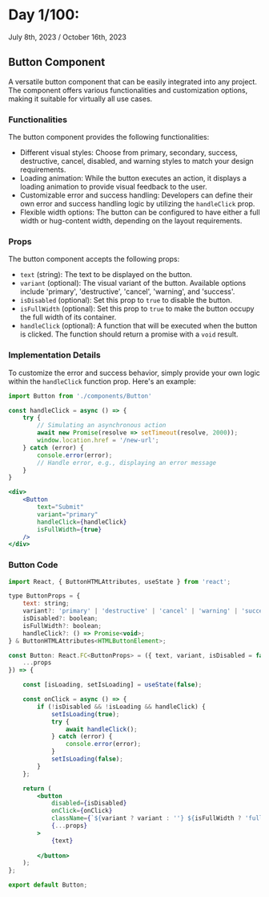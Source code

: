 # Day 1/100: 
July 8th, 2023 / October 16th, 2023

## Button Component

A versatile button component that can be easily integrated into any project. The component offers various functionalities and customization options, making it suitable for virtually all use cases.

### Functionalities

The button component provides the following functionalities:

- Different visual styles: Choose from primary, secondary, success, destructive, cancel, disabled, and warning styles to match your design requirements.
- Loading animation: While the button executes an action, it displays a loading animation to provide visual feedback to the user.
- Customizable error and success handling: Developers can define their own error and success handling logic by utilizing the `handleClick` prop.
- Flexible width options: The button can be configured to have either a full width or hug-content width, depending on the layout requirements.

### Props

The button component accepts the following props:

- `text` (string): The text to be displayed on the button.
- `variant` (optional): The visual variant of the button. Available options include 'primary', 'destructive', 'cancel', 'warning', and 'success'.
- `isDisabled` (optional): Set this prop to `true` to disable the button.
- `isFullWidth` (optional): Set this prop to `true` to make the button occupy the full width of its container.
- `handleClick` (optional): A function that will be executed when the button is clicked. The function should return a promise with a `void` result.

### Implementation Details

To customize the error and success behavior, simply provide your own logic within the `handleClick` function prop. Here's an example:

```jsx
import Button from './components/Button' 

const handleClick = async () => {
    try {
        // Simulating an asynchronous action
        await new Promise(resolve => setTimeout(resolve, 2000)); 
        window.location.href = '/new-url';
    } catch (error) {
        console.error(error);
        // Handle error, e.g., displaying an error message
    }   
}

<div>
    <Button
        text="Submit"
        variant="primary"
        handleClick={handleClick}
        isFullWidth={true}
    />
</div>
```

### Button Code

```jsx
import React, { ButtonHTMLAttributes, useState } from 'react';

type ButtonProps = {
    text: string;
    variant?: 'primary' | 'destructive' | 'cancel' | 'warning' | 'success';
    isDisabled?: boolean;
    isFullWidth?: boolean;
    handleClick?: () => Promise<void>;
} & ButtonHTMLAttributes<HTMLButtonElement>;

const Button: React.FC<ButtonProps> = ({ text, variant, isDisabled = false, isFullWidth = false, handleClick,
    ...props
}) => {

    const [isLoading, setIsLoading] = useState(false);

    const onClick = async () => {
        if (!isDisabled && !isLoading && handleClick) {
            setIsLoading(true);
            try {
                await handleClick();
            } catch (error) {
                console.error(error);
            }
            setIsLoading(false);
        }
    };

    return (
        <button
            disabled={isDisabled}
            onClick={onClick}
            className={`${variant ? variant : ''} ${isFullWidth ? 'full-width' : ''} ${isLoading ? 'loading' : ''}`}
            {...props}
        >
            {text}
            
        </button>
    );
};

export default Button;


